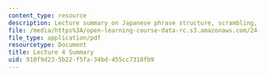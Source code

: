 ```yaml
---
content_type: resource
description: Lecture summary on Japanese phrase structure, scrambling, and verb movement.
file: /media/https%3A/open-learning-course-data-rc.s3.amazonaws.com/24-902-language-and-its-structure-ii-syntax-fall-2003/910f9d235b22f5fa34bd455cc7318fb9_ln4Sep_24_summary.pdf
file_type: application/pdf
resourcetype: Document
title: Lecture 4 Summary
uid: 910f9d23-5b22-f5fa-34bd-455cc7318fb9
---
```

